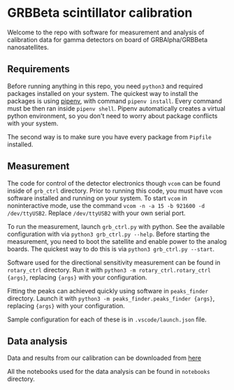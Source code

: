 # GRBBeta scintillator calibration

 Welcome to the repo with software for measurement and analysis of calibration
 data for gamma detectors on board of GRBAlpha/GRBBeta nanosatellites. 
 
## Requirements

Before running anything in this repo, you need `python3` and required packages installed on your system.
The quickest way to install the packages is using [pipenv](https://pipenv.pypa.io/en/latest/),
with command `pipenv install`. Every command must be then ran inside `pipenv shell`.
Pipenv automatically creates a virtual python environment, so you don't need to
worry about package conflicts with your system.

The second way is to make sure you have every package from `Pipfile` installed.

## Measurement

The code for control of the detector electronics though `vcom` can be found inside of `grb_ctrl` directory.
Prior to running this code, you must have `vcom` software installed and running on your system.
To start `vcom` in noninteractive mode, use the command `vcom -n -a 15 -b 921600 -d /dev/ttyUSB2`.
Replace `/dev/ttyUSB2` with your own serial port.

To run the measurement, launch `grb_ctrl.py` with python. See the available configuration with
via `python3 grb_ctrl.py --help`. Before starting the measurement, you need to boot the
satellite and enable power to the analog boards. The quickest way to do this is via
`python3 grb_ctrl.py --start`.

Software used for the directional sensitivity measurement can be found in `rotary_ctrl` directory.
Run it with `python3 -m rotary_ctrl.rotary_ctrl {args}`, replacing `{args}` with your configuration.

Fitting the peaks can achieved quickly using software in `peaks_finder` directory. 
Launch it with `python3 -m peaks_finder.peaks_finder {args}`, replacing `{args}` with your configuration.

Sample configuration for each of these is in `.vscode/launch.json` file.
## Data analysis

Data and results from our calibration can be downloaded from [here](https://owncloud.cesnet.cz/index.php/s/uj82wuxiYYigzHS)

All the notebooks used for the data analysis can be found in `notebooks` directory.